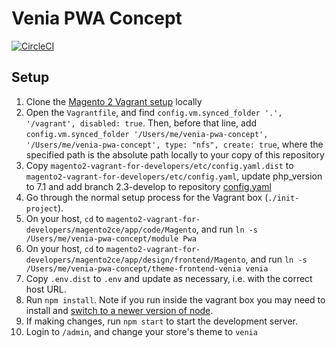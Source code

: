 # Venia PWA Concept

[![CircleCI](https://circleci.com/gh/magento-research/venia-pwa-concept.svg?style=svg&circle-token=8184a92e30a5842fbdafe7f2b86f49b794828f0d)](https://circleci.com/gh/magento-research/venia-pwa-concept)

## Setup

1. Clone the
   [Magento 2 Vagrant setup](https://github.com/paliarush/magento2-vagrant-for-developers)
   locally
2. Open the `Vagrantfile`, and find `config.vm.synced_folder '.', '/vagrant',
   disabled: true`. Then, before that line, add `config.vm.synced_folder
   '/Users/me/venia-pwa-concept', '/Users/me/venia-pwa-concept', type: "nfs",
   create: true`, where the specified path is the absolute path locally to your
   copy of this repository
3. Copy `magento2-vagrant-for-developers/etc/config.yaml.dist` to `magento2-vagrant-for-developers/etc/config.yaml`,
 update php_version to 7.1 and add branch 2.3-develop to repository [config.yaml](magento-vagrant-config.yaml)
4. Go through the normal setup process for the Vagrant box (`./init-project`).
5. On your host, `cd` to
   `magento2-vagrant-for-developers/magento2ce/app/code/Magento`, and run `ln -s
   /Users/me/venia-pwa-concept/module Pwa`
6. On your host, `cd` to
   `magento2-vagrant-for-developers/magento2ce/app/design/frontend/Magento`, and
   run `ln -s /Users/me/venia-pwa-concept/theme-frontend-venia venia`
7. Copy `.env.dist` to `.env` and update as necessary, i.e. with the correct host URL.
8. Run `npm install`. Note if you run inside the vagrant box you may need to install and [switch to a newer version of node](https://github.com/paliarush/magento2-vagrant-for-developers#switch-nodejs-versions).
9. If making changes, run `npm start` to start the development server.
10. Login to `/admin`, and change your store's theme to `venia`
